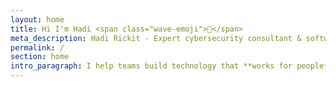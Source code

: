```yaml
---
layout: home
title: Hi I'm Hadi <span class="wave-emoji">👋</span>
meta_description: Hadi Rickit - Expert cybersecurity consultant & software engineer specializing in security audits, penetration testing, secure software architecture & OWASP standards. Available worldwide for cybersecurity consulting projects.
permalink: /
section: home
intro_paragraph: I help teams build technology that **works for people**, not against them. Based in Australia, available for projects worldwide. I guide teams toward <span class="highlight">privacy-focused</span> solutions that are **secure** and <span class="highlight">thoughtfully designed</span> — because good technology should feel **natural** and **trustworthy**.
---
```

